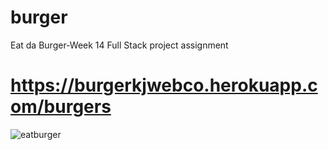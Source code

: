 # burger
Eat da Burger-Week 14 Full Stack project assignment 
# https://burgerkjwebco.herokuapp.com/burgers
![eatburger](https://user-images.githubusercontent.com/24326243/27525637-6fb2f0ec-59f4-11e7-87a4-eb7be53e23be.gif)
